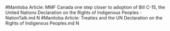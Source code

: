 #Manitoba
Article: MMF Canada one step closer to adoption of Bill C-15, the United Nations Declaration on the Rights of Indigenous Peoples - NationTalk.md N
#Manitoba
Article: Treaties and the UN Declaration on the Rights of Indigenous Peoples.md N
